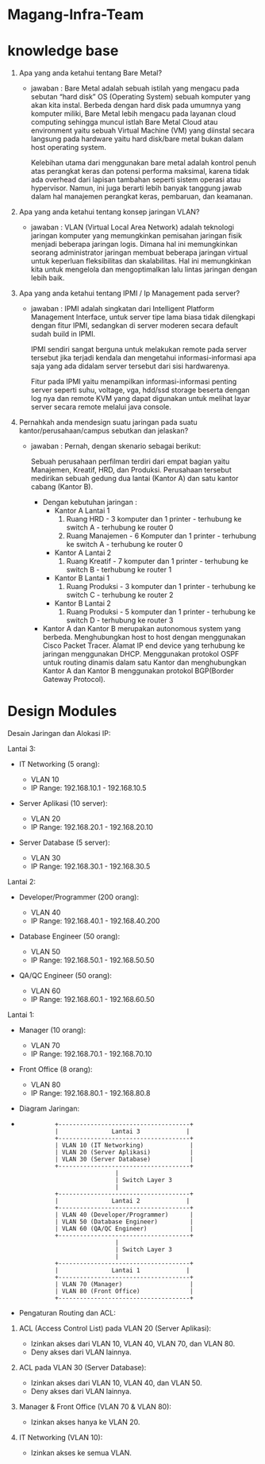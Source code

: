 # Magang-Infra-Team
# knowledge base
1. Apa yang anda ketahui tentang Bare Metal?
   - jawaban :
     Bare Metal adalah sebuah istilah yang mengacu pada sebutan “hard disk” OS (Operating System) sebuah komputer yang akan kita instal. Berbeda dengan hard disk pada umumnya yang komputer miliki, Bare Metal lebih mengacu pada layanan cloud computing sehingga muncul istlah Bare Metal Cloud atau environment yaitu sebuah Virtual Machine (VM) yang diinstal secara langsung pada hardware yaitu hard disk/bare metal bukan dalam host operating system.

     Kelebihan utama dari menggunakan bare metal adalah kontrol penuh atas perangkat keras dan potensi performa maksimal, karena tidak ada overhead dari lapisan tambahan seperti sistem operasi atau hypervisor. Namun, ini juga berarti lebih banyak tanggung jawab dalam hal manajemen perangkat keras, pembaruan, dan keamanan.

2. Apa yang anda ketahui tentang konsep jaringan VLAN?
   - jawaban :
     VLAN (Virtual Local Area Network) adalah teknologi jaringan komputer yang memungkinkan pemisahan jaringan fisik menjadi beberapa jaringan logis. Dimana hal ini memungkinkan seorang administrator jaringan membuat beberapa jaringan virtual untuk keperluan fleksibilitas dan skalabilitas. Hal ini memungkinkan kita untuk mengelola dan mengoptimalkan lalu lintas jaringan dengan lebih baik.
     
3. Apa yang anda ketahui tentang IPMI / Ip Management pada server?
   - jawaban :
      IPMI adalah singkatan dari Intelligent Platform Management Interface, untuk server tipe lama biasa tidak dilengkapi dengan fitur IPMI, sedangkan di server moderen secara default sudah build in IPMI.
     
      IPMI sendiri sangat berguna untuk melakukan remote pada server tersebut jika terjadi kendala dan mengetahui informasi-informasi apa saja yang ada didalam server tersebut dari sisi hardwarenya.

     Fitur pada IPMI yaitu menampilkan informasi-informasi penting server seperti suhu, voltage, vga, hdd/ssd storage beserta dengan log nya dan remote KVM yang dapat digunakan untuk melihat layar server secara remote melalui java console.

5. Pernahkah anda mendesign suatu jaringan pada suatu kantor/perusahaan/campus sebutkan dan jelaskan?
   - jawaban :
     Pernah, dengan skenario sebagai berikut:
     
     Sebuah perusahaan perfilman terdiri dari empat bagian yaitu Manajemen, Kreatif, HRD, dan Produksi. Perusahaan tersebut medirikan sebuah gedung dua lantai (Kantor A) dan satu kantor cabang (Kantor B).

     - Dengan kebutuhan jaringan :
       - Kantor A Lantai 1
         1. Ruang HRD - 3 komputer dan 1 printer - terhubung ke switch A -  terhubung ke router 0
         2. Ruang Manajemen - 6 Komputer dan 1 printer - terhubung ke switch A - terhubung ke router 0
       - Kantor A Lantai 2
         1. Ruang Kreatif - 7 komputer dan 1 printer - terhubung ke switch B -  terhubung ke router 1
       - Kantor B Lantai 1
         1. Ruang Produksi - 3 komputer dan 1 printer - terhubung ke switch C -  terhubung ke router 2
       - Kantor B Lantai 2
         1. Ruang Produksi - 5 komputer dan 1 printer - terhubung ke switch D -  terhubung ke router 3
      - Kantor A dan Kantor B merupakan autonomous system yang berbeda. Menghubungkan host to host dengan menggunakan Cisco Packet Tracer. Alamat IP end device yang terhubung ke jaringan menggunakan DHCP. Menggunakan protokol OSPF untuk routing dinamis dalam satu Kantor dan menghubungkan Kantor A dan Kantor B menggunakan protokol BGP(Border Gateway Protocol).



# Design Modules

Desain Jaringan dan Alokasi IP:

Lantai 3:

   - IT Networking (5 orang):
     - VLAN 10
     - IP Range: 192.168.10.1 - 192.168.10.5
       
  - Server Aplikasi (10 server):
    - VLAN 20
    - IP Range: 192.168.20.1 - 192.168.20.10
    
  - Server Database (5 server):
    - VLAN 30
    - IP Range: 192.168.30.1 - 192.168.30.5

Lantai 2:

   - Developer/Programmer (200 orang):
     - VLAN 40
     - IP Range: 192.168.40.1 - 192.168.40.200

   - Database Engineer (50 orang):
     - VLAN 50
     - IP Range: 192.168.50.1 - 192.168.50.50

   - QA/QC Engineer (50 orang):
     - VLAN 60
     - IP Range: 192.168.60.1 - 192.168.60.50

Lantai 1:

   - Manager (10 orang):
     - VLAN 70
     - IP Range: 192.168.70.1 - 192.168.70.10

   - Front Office (8 orang):
     - VLAN 80
     - IP Range: 192.168.80.1 - 192.168.80.8
- Diagram Jaringan:
-               +-------------------------------------+
                |               Lantai 3             |
                +-------------------------------------+
                | VLAN 10 (IT Networking)             |
                | VLAN 20 (Server Aplikasi)           |
                | VLAN 30 (Server Database)           |
                +-------------------------------------+
                                 |
                                 | Switch Layer 3
                                 |
                +-------------------------------------+
                |               Lantai 2             |
                +-------------------------------------+
                | VLAN 40 (Developer/Programmer)      |
                | VLAN 50 (Database Engineer)         |
                | VLAN 60 (QA/QC Engineer)            |
                +-------------------------------------+
                                 |
                                 | Switch Layer 3
                                 |
                +-------------------------------------+
                |               Lantai 1             |
                +-------------------------------------+
                | VLAN 70 (Manager)                   |
                | VLAN 80 (Front Office)              |
                +-------------------------------------+
- Pengaturan Routing dan ACL:
1. ACL (Access Control List) pada VLAN 20 (Server Aplikasi):
   - Izinkan akses dari VLAN 10, VLAN 40, VLAN 70, dan VLAN 80.
   - Deny akses dari VLAN lainnya.
     
2. ACL pada VLAN 30 (Server Database):
   - Izinkan akses dari VLAN 10, VLAN 40, dan VLAN 50.
   - Deny akses dari VLAN lainnya.
     
3. Manager & Front Office (VLAN 70 & VLAN 80):
   - Izinkan akses hanya ke VLAN 20.
     
4. IT Networking (VLAN 10):
   - Izinkan akses ke semua VLAN.
